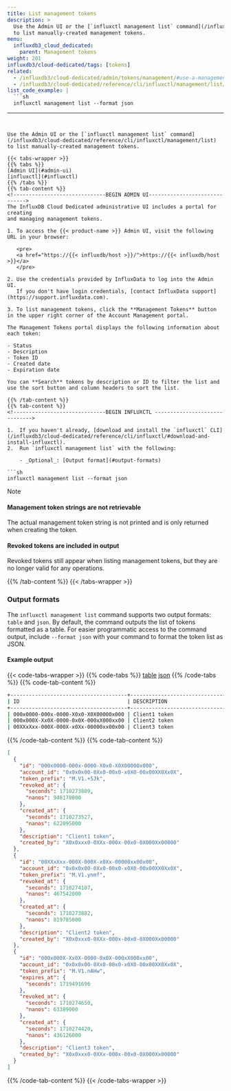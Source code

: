 ```yaml
---
title: List management tokens
description: >
  Use the Admin UI or the [`influxctl management list` command](/influxdb3/cloud-dedicated/reference/cli/influxctl/management/list/)
  to list manually-created management tokens.
menu:
  influxdb3_cloud_dedicated:
    parent: Management tokens
weight: 201
influxdb3/cloud-dedicated/tags: [tokens]
related:
  - /influxdb3/cloud-dedicated/admin/tokens/management/#use-a-management-token, Use a management token
  - /influxdb3/cloud-dedicated/reference/cli/influxctl/management/list/
list_code_example: |
  ```sh
  influxctl management list --format json
  ```
---
```


Use the Admin UI or the [`influxctl management list` command](/influxdb3/cloud-dedicated/reference/cli/influxctl/management/list)
to list manually-created management tokens.

{{< tabs-wrapper >}}
{{% tabs %}}
[Admin UI](#admin-ui)
[influxctl](#influxctl)
{{% /tabs %}}
{{% tab-content %}}
<!------------------------------BEGIN ADMIN UI------------------------------>
The InfluxDB Cloud Dedicated administrative UI includes a portal for creating
and managing management tokens.

1. To access the {{< product-name >}} Admin UI, visit the following URL in your browser:

   <pre>
   <a href="https://{{< influxdb/host >}}/">https://{{< influxdb/host >}}</a>
   </pre>

2. Use the credentials provided by InfluxData to log into the Admin UI.
   If you don't have login credentials, [contact InfluxData support](https://support.influxdata.com).

3. To list management tokens, click the **Management Tokens** button in the upper right corner of the Account Management portal.

The Management Tokens portal displays the following information about each token:

- Status
- Description
- Token ID
- Created date 
- Expiration date 

You can **Search** tokens by description or ID to filter the list and use the sort button and column headers to sort the list.

{{% /tab-content %}}
{{% tab-content %}}
<!------------------------------BEGIN INFLUXCTL ------------------------------>

1.  If you haven't already, [download and install the `influxctl` CLI](/influxdb3/cloud-dedicated/reference/cli/influxctl/#download-and-install-influxctl).
2.  Run `influxctl management list` with the following:

    - _Optional_: [Output format](#output-formats)

```sh
influxctl management list --format json
```

> [!Note]
> #### Management token strings are not retrievable
> 
> The actual management token string is not printed and is only returned when
> creating the token.
> 
> #### Revoked tokens are included in output
> 
> Revoked tokens still appear when listing management tokens, but they are no
> longer valid for any operations.

{{% /tab-content %}}
{{< /tabs-wrapper >}}
### Output formats

The `influxctl management list` command supports two output formats: `table` and `json`.
By default, the command outputs the list of tokens formatted as a table.
For easier programmatic access to the command output, include `--format json`
with your command to format the token list as JSON.

#### Example output

{{< code-tabs-wrapper >}}
{{% code-tabs %}}
[table](#)
[json](#)
{{% /code-tabs %}}
{{% code-tab-content %}}

```sh
+--------------------------------------+-------------------------------+-----------+----------------------+----------------------+----------------------+
| ID                                   | DESCRIPTION                   | PREFIX    | CREATED AT           | EXPIRES AT           | REVOKED AT           |
+--------------------------------------+-------------------------------+-----------+----------------------+----------------------+----------------------+
| 000x0000-000x-0000-X0x0-X0X00000x000 | Client1 token                 | M.V1.+5Jk | 2024-03-12T19:58:47Z | 1970-01-01T00:00:00Z | 2024-03-12T20:03:29Z |
| 000x000X-Xx0X-0000-0x0X-000xX000xx00 | Client2 token                 | M.V1.ynmf | 2024-03-12T20:04:42Z | 1970-01-01T00:00:00Z | 2024-03-12T20:08:27Z |
| 00XXxXxx-000X-000X-x0Xx-00000xx00x00 | Client3 token                 | M.V1.Eij4 | 2024-03-12T20:05:59Z | 1970-01-01T00:00:00Z | 2024-03-12T20:08:27Z |
```

{{% /code-tab-content %}}
{{% code-tab-content %}}

```json
[
  {
    "id": "000x0000-000x-0000-X0x0-X0X00000x000",
    "account_id": "0x0x0x00-0Xx0-00x0-x0X0-00x00XX0Xx0X",
    "token_prefix": "M.V1.+5Jk",
    "revoked_at": {
      "seconds": 1710273809,
      "nanos": 948178000
    },
    "created_at": {
      "seconds": 1710273527,
      "nanos": 622095000
    },
    "description": "Client1 token",
    "created_by": "X0x0xxx0-0XXx-000x-00x0-0X000Xx00000"
  },
  {
    "id": "00XXxXxx-000X-000X-x0Xx-00000xx00x00",
    "account_id": "0x0x0x00-0Xx0-00x0-x0X0-00x00XX0Xx0X",
    "token_prefix": "M.V1.ynmf",
    "revoked_at": {
      "seconds": 1710274107,
      "nanos": 467542000
    },
    "created_at": {
      "seconds": 1710273882,
      "nanos": 819785000
    },
    "description": "Client2 token",
    "created_by": "X0x0xxx0-0XXx-000x-00x0-0X000Xx00000"
  },
  {
    "id": "000x000X-Xx0X-0000-0x0X-000xX000xx00",
    "account_id": "0x0x0x00-0Xx0-00x0-x0X0-00x00XX0Xx0X",
    "token_prefix": "M.V1.nAHw",
    "expires_at": {
      "seconds": 1719491696
    },
    "revoked_at": {
      "seconds": 1710274650,
      "nanos": 63389000
    },
    "created_at": {
      "seconds": 1710274420,
      "nanos": 436126000
    },
    "description": "Client3 token",
    "created_by": "X0x0xxx0-0XXx-000x-00x0-0X000Xx00000"
  }
]
```

{{% /code-tab-content %}}
{{< /code-tabs-wrapper >}}
